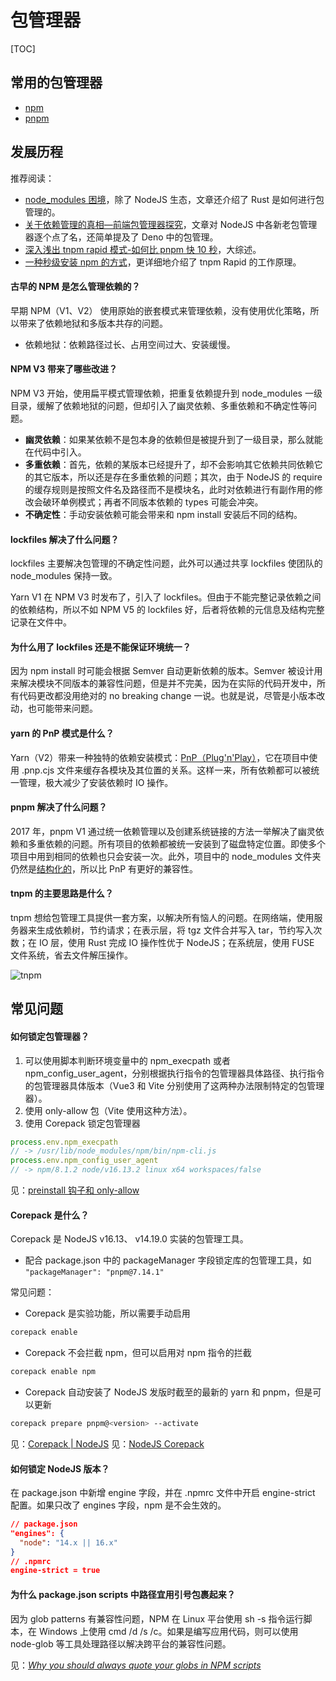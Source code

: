 # 包管理器

[TOC]

## 常用的包管理器

* [npm](/maps/workflow/package-manager/npm.html)
* [pnpm](/maps/workflow/package-manager/pnpm.html)

## 发展历程

推荐阅读：

* [node_modules 困境](https://zhuanlan.zhihu.com/p/137535779)，除了 NodeJS 生态，文章还介绍了 Rust 是如何进行包管理的。
* [关于依赖管理的真相—前端包管理器探究](https://mp.weixin.qq.com/s/t6RZAKb6mXTfXl7XbpZ_vw)，文章对 NodeJS 中各新老包管理器逐个点了名，还简单提及了 Deno 中的包管理。
* [深入浅出 tnpm rapid 模式-如何比 pnpm 快 10 秒](https://zhuanlan.zhihu.com/p/455809528)，大综述。
* [一种秒级安装 npm 的方式](https://www.zhihu.com/zvideo/1467489669319036928)，更详细地介绍了 tnpm Rapid 的工作原理。

#### 古早的 NPM 是怎么管理依赖的？

早期 NPM（V1、V2） 使用原始的嵌套模式来管理依赖，没有使用优化策略，所以带来了依赖地狱和多版本共存的问题。

* 依赖地狱：依赖路径过长、占用空间过大、安装缓慢。

#### NPM V3 带来了哪些改进？

NPM V3 开始，使用扁平模式管理依赖，把重复依赖提升到 node_modules 一级目录，缓解了依赖地狱的问题，但却引入了幽灵依赖、多重依赖和不确定性等问题。

* **幽灵依赖**：如果某依赖不是包本身的依赖但是被提升到了一级目录，那么就能在代码中引入。
* **多重依赖**：首先，依赖的某版本已经提升了，却不会影响其它依赖共同依赖它的其它版本，所以还是存在多重依赖的问题；其次，由于 NodeJS 的 require 的缓存规则是按照文件名及路径而不是模块名，此时对依赖进行有副作用的修改会破环单例模式；再者不同版本依赖的 types 可能会冲突。
* **不确定性**：手动安装依赖可能会带来和 npm install 安装后不同的结构。

#### lockfiles 解决了什么问题？

lockfiles 主要解决包管理的不确定性问题，此外可以通过共享 lockfiles 使团队的 node_modules 保持一致。

Yarn V1 在 NPM V3 时发布了，引入了 lockfiles。但由于不能完整记录依赖之间的依赖结构，所以不如 NPM V5 的 lockfiles 好，后者将依赖的元信息及结构完整记录在文件中。

#### 为什么用了 lockfiles 还是不能保证环境统一？

因为 npm install 时可能会根据 Semver 自动更新依赖的版本。Semver 被设计用来解决模块不同版本的兼容性问题，但是并不完美，因为在实际的代码开发中，所有代码更改都没用绝对的 no breaking change 一说。也就是说，尽管是小版本改动，也可能带来问题。

<Frame src="/maps/devops/version-control.html" />

#### yarn 的 PnP 模式是什么？

Yarn（V2）带来一种独特的依赖安装模式：[PnP（Plug'n'Play）](https://yarnpkg.com/features/pnp)，它在项目中使用 .pnp.cjs 文件来缓存各模块及其位置的关系。这样一来，所有依赖都可以被统一管理，极大减少了安装依赖时 IO 操作。

#### pnpm 解决了什么问题？

2017 年，pnpm V1 通过统一依赖管理以及创建系统链接的方法一举解决了幽灵依赖和多重依赖的问题。所有项目的依赖都被统一安装到了磁盘特定位置。即使多个项目中用到相同的依赖也只会安装一次。此外，项目中的 node_modules 文件夹仍然是[结构化的](https://www.pnpm.cn/blog/2020/05/27/flat-node-modules-is-not-the-only-way)，所以比 PnP 有更好的兼容性。

#### tnpm 的主要思路是什么？

tnpm 想给包管理工具提供一套方案，以解决所有恼人的问题。在网络端，使用服务器来生成依赖树，节约请求；在表示层，将 tgz 文件合并写入 tar，节约写入次数；在 IO 层，使用 Rust 完成 IO 操作性优于 NodeJS；在系统层，使用 FUSE 文件系统，省去文件解压操作。

![tnpm](https://mgear-image.oss-cn-shanghai.aliyuncs.com/image/other/20220318001222.png)

## 常见问题

#### 如何锁定包管理器？

1. 可以使用脚本判断环境变量中的 npm_execpath 或者 npm_config_user_agent，分别根据执行指令的包管理器具体路径、执行指令的包管理器具体版本（Vue3 和 Vite 分别使用了这两种办法限制特定的包管理器）。
2. 使用 only-allow 包（Vite 使用这种方法）。
3. 使用 Corepack 锁定包管理器

```js
process.env.npm_execpath
// -> /usr/lib/node_modules/npm/bin/npm-cli.js
process.env.npm_config_user_agent
// -> npm/8.1.2 node/v16.13.2 linux x64 workspaces/false
```

见：[preinstall 钩子和 only-allow](https://blog.csdn.net/Android062005/article/details/124794071)

#### Corepack 是什么？

Corepack 是 NodeJS v16.13、 v14.19.0 实装的包管理工具。

* 配合 package.json 中的 packageManager 字段锁定库的包管理工具，如 `"packageManager": "pnpm@7.14.1"`

常见问题：

* Corepack 是实验功能，所以需要手动启用

```bash
corepack enable
```

* Corepack 不会拦截 npm，但可以启用对 npm 指令的拦截

```bash
corepack enable npm
```

* Corepack 自动安装了 NodeJS 发版时截至的最新的 yarn 和 pnpm，但是可以更新

```bash
corepack prepare pnpm@<version> --activate
```

见：[Corepack | NodeJS](https://nodejs.org/api/corepack.html)
见：[NodeJS Corepack](https://juejin.cn/post/7111998050184200199)

#### 如何锁定 NodeJS 版本？

在 package.json 中新增 engine 字段，并在 .npmrc 文件中开启 engine-strict 配置。如果只改了 engines 字段，npm 是不会生效的。

```json
// package.json
"engines": {
  "node": "14.x || 16.x"
}
// .npmrc
engine-strict = true
```

#### 为什么 package.json scripts 中路径宜用引号包裹起来？

因为 glob patterns 有兼容性问题，NPM 在 Linux 平台使用 sh -s 指令运行脚本，在 Windows 上使用 cmd /d /s /c。如果是编写应用代码，则可以使用 node-glob 等工具处理路径以解决跨平台的兼容性问题。

见：[<i>Why you should always quote your globs in NPM scripts</i>](https://medium.com/@jakubsynowiec/you-should-always-quote-your-globs-in-npm-scripts-621887a2a784)
